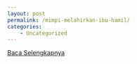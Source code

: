 ```yaml
---
layout: post
permalink: /mimpi-melahirkan-ibu-hamil/
categories:
    - Uncategorized
---
```


[Baca Selengkapnya](/03)